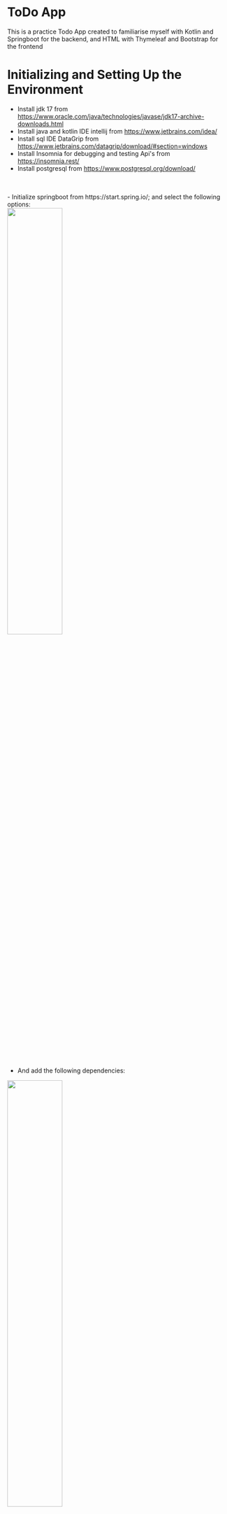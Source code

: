 # ToDo App
This is a practice Todo App created to familiarise myself with Kotlin and Springboot for the backend, and HTML with Thymeleaf and Bootstrap for the frontend

# Initializing and Setting Up the Environment
- Install jdk 17 from https://www.oracle.com/java/technologies/javase/jdk17-archive-downloads.html <br>
- Install java and kotlin IDE intellij from https://www.jetbrains.com/idea/ <br>
- Install sql IDE DataGrip from https://www.jetbrains.com/datagrip/download/#section=windows <br>
- Install Insomnia for debugging and testing Api's from https://insomnia.rest/ <br>
- Install postgresql from https://www.postgresql.org/download/ <br>
<br>
<br>
- Initialize springboot from https://start.spring.io/; and select the following options: <br>

<img src="https://github.com/Jmarsaj/springboot-todoapp/assets/80609678/49d9b84f-6e73-4b7d-80eb-1320903263ef" width="50%" height="50%">

- And add the following dependencies: <br>

<img src="https://github.com/Jmarsaj/springboot-todoapp/assets/80609678/83b7bde8-41ba-402e-bd94-b91ed7199528" width="50%" height="50%">
<br>
<br>
- Generate and extract the files  <br>
- Then open the extracted folder in IntelliJ

# Plugins
Install the following plugins in IntelliJ editor for easier editing: <br>
In Files > Settings > Plugins:
- Install Database Navigator plugin
- Install JPA Buddy Navigator plugin

# Database
The pgadmin GUI should be automatically included when installing Postegresql <br>
To see the table in pgadmin (after running the springboot application),
- Go to springboot-todoapp > Schemas > Tables
- Right click todo_entity > View/Edit Data > All Rows
